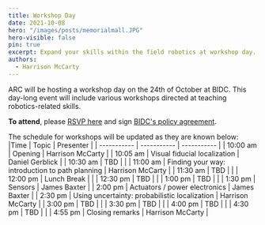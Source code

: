 ```yaml
---
title: Workshop Day
date: 2021-10-08
hero: "/images/posts/memorialmall.JPG"
hero-visible: false
pin: true
excerpt: Expand your skills within the field robotics at workshop day.
authors:
  - Harrison McCarty
---
```


ARC will be hosting a workshop day on the 24th of October at BIDC. This day-long event will include various workshops directed at teaching robotics-related skills.

**To attend**, please [RSVP here](https://forms.gle/2sHWDYpFZEBiFMqp6) and sign [BIDC's policy agreement](https://www.openpassport.org/Badge/Bechtel-Center-Membership/Criteria).

The schedule for workshops will be updated as they are known below:
|Time | Topic | Presenter |
| ----------- | ----------- | ----------- |
| 10:00 am | Opening | Harrison McCarty |
| 10:05 am | Visual fiducial localization | Daniel Gerblick |
| 10:30 am | TBD | |
| 11:00 am | Finding your way: introduction to path planning | Harrison McCarty |
| 11:30 am | TBD | |
| 12:00 pm | Lunch Break | |
| 12:30 pm | TBD | |
| 1:00 pm | TBD | |
| 1:30 pm | Sensors | James Baxter |
| 2:00 pm | Actuators / power electronics | James Baxter |
| 2:30 pm | Using uncertainty: probabilistic localization | Harrison McCarty |
| 3:00 pm | TBD | |
| 3:30 pm | TBD | |
| 4:00 pm | TBD | |
| 4:30 pm | TBD | |
| 4:55 pm | Closing remarks | Harrison McCarty |
